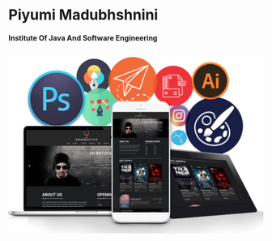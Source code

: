# Piyumi Madubhshnini <h4> Institute Of Java And Software Engineering <h2> 
 ![Image not found](assets/images/img.png)